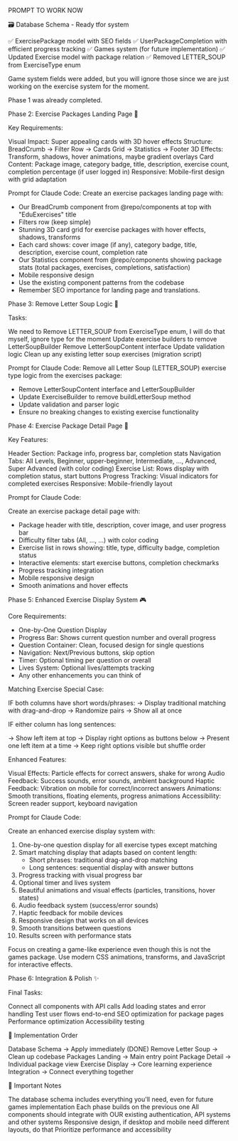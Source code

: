 PROMPT TO WORK NOW

🗃️ Database Schema - Ready tfor system

✅ ExercisePackage model with SEO fields
✅ UserPackageCompletion with efficient progress tracking
✅ Games system (for future implementation)
✅ Updated Exercise model with package relation
✅ Removed LETTER_SOUP from ExerciseType enum

Game system fields were added, but you will ignore those since we are just working on the exercise system for the
moment.

Phase 1 was already completed.

Phase 2: Exercise Packages Landing Page 🎨

Key Requirements:

Visual Impact: Super appealing cards with 3D hover effects
Structure: BreadCrumb → Filter Row → Cards Grid → Statistics → Footer
3D Effects: Transform, shadows, hover animations, maybe gradient overlays
Card Content: Package image, category badge, title, description, exercise count, completion percentage (if user logged in)
Responsive: Mobile-first design with grid adaptation

Prompt for Claude Code:
Create an exercise packages landing page with:
- Our BreadCrumb component from @repo/components at top with "EduExercises" title
- Filters row (keep simple)
- Stunning 3D card grid for exercise packages with hover effects, shadows, transforms
- Each card shows: cover image (if any), category badge, title, description, exercise count, completion rate
- Our Statistics component from @repo/components  showing package stats (total packages, exercises, completions, satisfaction)
- Mobile responsive design
- Use the existing component patterns from the codebase
- Remember SEO importance for landing page and translations.

Phase 3: Remove Letter Soup Logic 🧹

Tasks:

We need to Remove LETTER_SOUP from ExerciseType enum, I will do that myself, ignore type for the moment 
Update exercise builders to remove LetterSoupBuilder
Remove LetterSoupContent interface
Update validation logic
Clean up any existing letter soup exercises (migration script)

Prompt for Claude Code:
Remove all Letter Soup (LETTER_SOUP) exercise type logic from the exercises package:
- Remove LetterSoupContent interface and LetterSoupBuilder
- Update ExerciseBuilder to remove buildLetterSoup method
- Update validation and parser logic
- Ensure no breaking changes to existing exercise functionality

Phase 4: Exercise Package Detail Page 📖

Key Features:

Header Section: Package info, progress bar, completion stats
Navigation Tabs: All Levels, Beginner, upper-beginner, Intermediate, ...,  Advanced, Super Advanced (with color coding)
Exercise List: Rows display with completion status, start buttons
Progress Tracking: Visual indicators for completed exercises
Responsive: Mobile-friendly layout

Prompt for Claude Code:

Create an exercise package detail page with:

- Package header with title, description, cover image, and user progress bar
- Difficulty filter tabs (All, ..., ...) with color coding
- Exercise list in rows showing: title, type, difficulty badge, completion status
- Interactive elements: start exercise buttons, completion checkmarks
- Progress tracking integration
- Mobile responsive design
- Smooth animations and hover effects

Phase 5: Enhanced Exercise Display System 🎮

Core Requirements:

- One-by-One Question Display
- Progress Bar: Shows current question number and overall progress
- Question Container: Clean, focused design for single questions
- Navigation: Next/Previous buttons, skip option
- Timer: Optional timing per question or overall
- Lives System: Optional lives/attempts tracking
- Any other enhancements you can think of

Matching Exercise Special Case:

IF both columns have short words/phrases:
  → Display traditional matching with drag-and-drop
  → Randomize pairs
  → Show all at once

IF either column has long sentences:

  → Show left item at top
  → Display right options as buttons below
  → Present one left item at a time
  → Keep right options visible but shuffle order

Enhanced Features:

Visual Effects: Particle effects for correct answers, shake for wrong
Audio Feedback: Success sounds, error sounds, ambient background
Haptic Feedback: Vibration on mobile for correct/incorrect answers
Animations: Smooth transitions, floating elements, progress animations
Accessibility: Screen reader support, keyboard navigation

Prompt for Claude Code:

Create an enhanced exercise display system with:

1. One-by-one question display for all exercise types except matching
2. Smart matching display that adapts based on content length:
   - Short phrases: traditional drag-and-drop matching
   - Long sentences: sequential display with answer buttons
3. Progress tracking with visual progress bar
4. Optional timer and lives system
5. Beautiful animations and visual effects (particles, transitions, hover states)
6. Audio feedback system (success/error sounds)
7. Haptic feedback for mobile devices
8. Responsive design that works on all devices
9. Smooth transitions between questions
10. Results screen with performance stats

Focus on creating a game-like experience even though this is not the games package.
Use modern CSS animations, transforms, and JavaScript for interactive effects.

Phase 6: Integration & Polish ✨

Final Tasks:

Connect all components with API calls
Add loading states and error handling
Test user flows end-to-end
SEO optimization for package pages
Performance optimization
Accessibility testing

🎯 Implementation Order

Database Schema → Apply immediately (DONE)
Remove Letter Soup → Clean up codebase
Packages Landing → Main entry point
Package Detail → Individual package view
Exercise Display → Core learning experience
Integration → Connect everything together

🚨 Important Notes

The database schema includes everything you'll need, even for future games implementation
Each phase builds on the previous one
All components should integrate with OUR existing authentication, API systems and other systems
Responsive design, if desktop and mobile need different layouts, do that
Prioritize performance and accessibility
